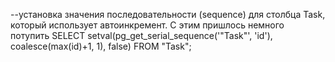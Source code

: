 --установка значения последовательности (sequence) для столбца Task, который использует автоинкремент. С этим пришлось немного потупить 
SELECT setval(pg_get_serial_sequence('"Task"', 'id'), coalesce(max(id)+1, 1), false) FROM "Task"; 
